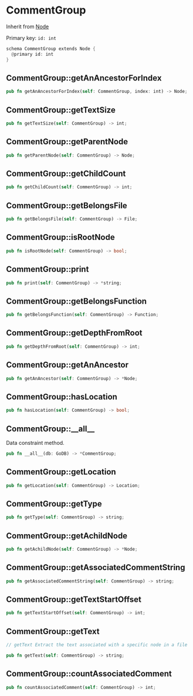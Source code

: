 # CommentGroup

Inherit from [Node](./Node.md)

Primary key: `id: int`

```rust
schema CommentGroup extends Node {
  @primary id: int
}
```
## CommentGroup::getAnAncestorForIndex

```rust
pub fn getAnAncestorForIndex(self: CommentGroup, index: int) -> Node;
```
## CommentGroup::getTextSize

```rust
pub fn getTextSize(self: CommentGroup) -> int;
```
## CommentGroup::getParentNode

```rust
pub fn getParentNode(self: CommentGroup) -> Node;
```
## CommentGroup::getChildCount

```rust
pub fn getChildCount(self: CommentGroup) -> int;
```
## CommentGroup::getBelongsFile

```rust
pub fn getBelongsFile(self: CommentGroup) -> File;
```
## CommentGroup::isRootNode

```rust
pub fn isRootNode(self: CommentGroup) -> bool;
```
## CommentGroup::print

```rust
pub fn print(self: CommentGroup) -> *string;
```
## CommentGroup::getBelongsFunction

```rust
pub fn getBelongsFunction(self: CommentGroup) -> Function;
```
## CommentGroup::getDepthFromRoot

```rust
pub fn getDepthFromRoot(self: CommentGroup) -> int;
```
## CommentGroup::getAnAncestor

```rust
pub fn getAnAncestor(self: CommentGroup) -> *Node;
```
## CommentGroup::hasLocation

```rust
pub fn hasLocation(self: CommentGroup) -> bool;
```
## CommentGroup::\_\_all\_\_

Data constraint method.

```rust
pub fn __all__(db: GoDB) -> *CommentGroup;
```
## CommentGroup::getLocation

```rust
pub fn getLocation(self: CommentGroup) -> Location;
```
## CommentGroup::getType

```rust
pub fn getType(self: CommentGroup) -> string;
```
## CommentGroup::getAchildNode

```rust
pub fn getAchildNode(self: CommentGroup) -> *Node;
```
## CommentGroup::getAssociatedCommentString

```rust
pub fn getAssociatedCommentString(self: CommentGroup) -> string;
```
## CommentGroup::getTextStartOffset

```rust
pub fn getTextStartOffset(self: CommentGroup) -> int;
```
## CommentGroup::getText

```java
// getText Extract the text associated with a specific node in a file
```
```rust
pub fn getText(self: CommentGroup) -> string;
```
## CommentGroup::countAssociatedComment

```rust
pub fn countAssociatedComment(self: CommentGroup) -> int;
```
